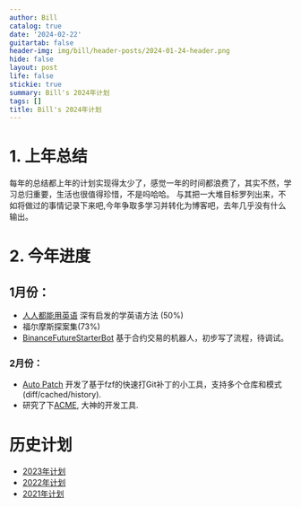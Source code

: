 ```yaml
---
author: Bill
catalog: true
date: '2024-02-22'
guitartab: false
header-img: img/bill/header-posts/2024-01-24-header.png
hide: false
layout: post
life: false
stickie: true
summary: Bill's 2024年计划
tags: []
title: Bill's 2024年计划
---
```

# 1. 上年总结

每年的总结都上年的计划实现得太少了，感觉一年的时间都浪费了，其实不然，学习总归重要，生活也很值得珍惜，不是吗哈哈。
与其把一大堆目标罗列出来，不如将做过的事情记录下来吧,今年争取多学习并转化为博客吧，去年几乎没有什么输出。

# 2. 今年进度

## 1月份：

*   [人人都能用英语](https://github.com/xiaolai/everyone-can-use-english) 深有启发的学英语方法 (50%)
*   福尔摩斯探案集(73%)
*   [BinanceFutureStarterBot](https://github.com/ProgrammerBill/BinanceFutureStarterBot)  基于合约交易的机器人，初步写了流程，待调试。

### 2月份：

*   &#x20;[Auto Patch](https://github.com/ProgrammerBill/auto_patch) 开发了基于fzf的快速打Git补丁的小工具，支持多个仓库和模式(diff/cached/history).
*   研究了下[ACME](https://github.com/9fans/plan9port), 大神的开发工具.

# 历史计划

*   [2023年计划](https://www.cjcbill.com/2023/01/05/plan/)
*   [2022年计划](http://www.cjcbill.com/2022/04/10/plan)
*   [2021年计划](http://www.cjcbill.com/2021/02/09/plan/)

